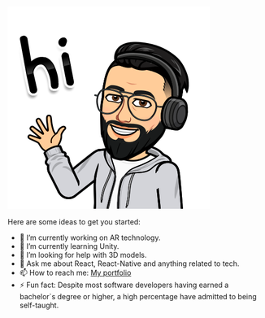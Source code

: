 ![alt text](hi.png "Hi.")

Here are some ideas to get you started:

- 🔭 I’m currently working on AR technology.
- 🌱 I’m currently learning Unity.
- 🤔 I’m looking for help with 3D models.
- 💬 Ask me about React, React-Native and anything related to tech.
- 📫 How to reach me: [My portfolio]
- ⚡ Fun fact:
     Despite most software developers having earned a bachelor`s degree or higher, a high percentage have admitted to being self-taught.

[My portfolio]:https://akhilchaudhary.in/
<!---https://image.flaticon.com/icons/png/512/117/117965.png-->
